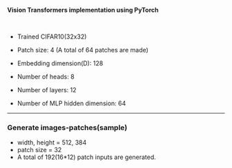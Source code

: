 **Vision Transformers implementation using PyTorch**

</br>

- Trained CIFAR10(32x32)

- Patch size: 4 (A total of 64 patches are made)

- Embedding dimension(D): 128

- Number of heads: 8

- Number of layers: 12

- Number of MLP hidden dimension: 64

---

### Generate images-patches(sample)

- width, height = 512, 384
- patch size = 32
- A total of 192(16*12) patch inputs are generated.
